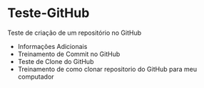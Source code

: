 # Teste-GitHub
Teste de criação de um repositório no GitHub
* Informações Adicionais
* Treinamento de Commit no GitHub
* Teste de Clone do GitHub
* Treinamento de como clonar repositorio do GitHub para meu computador

